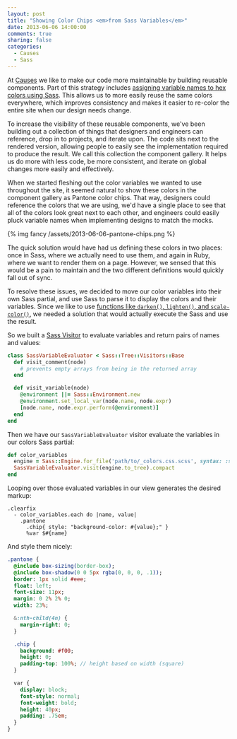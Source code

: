 ```yaml
---
layout: post
title: "Showing Color Chips <em>from Sass Variables</em>"
date: 2013-06-06 14:00:00
comments: true
sharing: false
categories:
  - Causes
  - Sass
---
```


At [Causes][0] we like to make our code more maintainable by building reusable
components. Part of this strategy includes [assigning variable names to hex
colors using Sass][1]. This allows us to more easily reuse the same colors
everywhere, which improves consistency and makes it easier to re-color the
entire site when our design needs change.

To increase the visibility of these reusable components, we've been building
out a collection of things that designers and engineers can reference, drop in
to projects, and iterate upon. The code sits next to the rendered version,
allowing people to easily see the implementation required to produce the
result. We call this collection the component gallery. It helps us do more with
less code, be more consistent, and iterate on global changes more easily and
effectively.

When we started fleshing out the color variables we wanted to use throughout
the site, it seemed natural to show these colors in the component gallery as
Pantone color chips. That way, designers could reference the colors that we are
using, we'd have a single place to see that all of the colors look great next
to each other, and engineers could easily pluck variable names when
implementing designs to match the mocks.

{% img fancy /assets/2013-06-06-pantone-chips.png %}

<!-- more -->

The quick solution would have had us defining these colors in two places: once
in Sass, where we actually need to use them, and again in Ruby, where we want
to render them on a page. However, we sensed that this would be a pain to
maintain and the two different definitions would quickly fall out of sync.

To resolve these issues, we decided to move our color variables into their own
Sass partial, and use Sass to parse it to display the colors and their
variables. Since we like to use [functions like `darken()`, `lighten()`, and
`scale-color()`][2], we needed a solution that would actually execute the Sass
and use the result.

So we built a [Sass Visitor][3] to evaluate variables and return pairs of names
and values:

```ruby
class SassVariableEvaluator < Sass::Tree::Visitors::Base
  def visit_comment(node)
    # prevents empty arrays from being in the returned array
  end

  def visit_variable(node)
    @environment ||= Sass::Environment.new
    @environment.set_local_var(node.name, node.expr)
    [node.name, node.expr.perform(@environment)]
  end
end
```

Then we have our `SassVariableEvaluator` visitor evaluate the variables in our
colors Sass partial:

```ruby
def color_variables
  engine = Sass::Engine.for_file('path/to/_colors.css.scss', syntax: :scss)
  SassVariableEvaluator.visit(engine.to_tree).compact
end
```

Looping over those evaluated variables in our view generates the desired
markup:

```haml
.clearfix
  - color_variables.each do |name, value|
    .pantone
      .chip{ style: "background-color: #{value};" }
      %var $#{name}
```

And style them nicely:

```sass
.pantone {
  @include box-sizing(border-box);
  @include box-shadow(0 0 5px rgba(0, 0, 0, .1));
  border: 1px solid #eee;
  float: left;
  font-size: 11px;
  margin: 0 2% 2% 0;
  width: 23%;

  &:nth-child(4n) {
    margin-right: 0;
  }

  .chip {
    background: #f00;
    height: 0;
    padding-top: 100%; // height based on width (square)
  }

  var {
    display: block;
    font-style: normal;
    font-weight: bold;
    height: 40px;
    padding: .75em;
  }
}
```

[0]: http://www.causes.com
[1]: http://joelencioni.com/blog/2013/03/16/10-easy-ways-to-craft-more-readable-css/#two-or-more-use-a-for
[2]: http://sass-lang.com/docs/yardoc/Sass/Script/Functions.html
[3]: http://sass-lang.com/docs/yardoc/Sass/Tree/Visitors/Base.html
